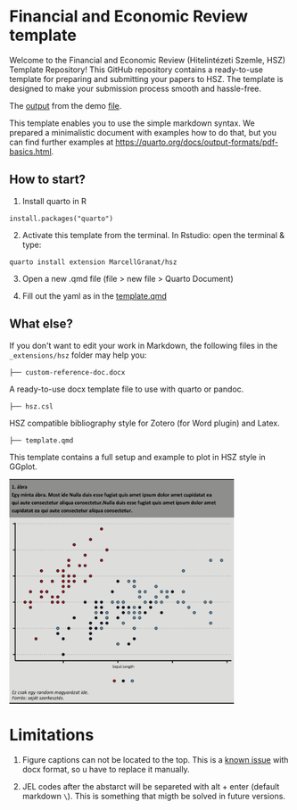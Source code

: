 # Financial and Economic Review template

Welcome to the Financial and Economic Review (Hitelintézeti Szemle, HSZ) Template Repository! This GitHub repository contains a ready-to-use template for preparing and submitting your papers to HSZ. The template is designed to make your submission process smooth and hassle-free.

The [output](https://github.com/MarcellGranat/hsz/blob/main/template.docx) from the demo [file](https://github.com/MarcellGranat/hsz/blob/main/template.qmd).

This template enables you to use the simple markdown syntax. We prepared a minimalistic document with examples how to do that, but you can find further examples at <https://quarto.org/docs/output-formats/pdf-basics.html>.

## How to start?

1.  Install quarto in R

```{r}
install.packages("quarto")
```

2.  Activate this template from the terminal. In Rstudio: open the terminal & type:

```         
quarto install extension MarcellGranat/hsz
```

3.  Open a new .qmd file (file \> new file \> Quarto Document)

4.  Fill out the yaml as in the [template.qmd](https://github.com/MarcellGranat/hsz/blob/main/template.qmd)

## What else?

If you don't want to edit your work in Markdown, the following files in the `_extensions/hsz` folder may help you:

```         
├── custom-reference-doc.docx
```

A ready-to-use docx template file to use with quarto or pandoc.

```         
├── hsz.csl
```

HSZ compatible bibliography style for Zotero (for Word plugin) and Latex.

```         
├── template.qmd
```

This template contains a full setup and example to plot in HSZ style in GGplot.

<img src="figures/unnamed-chunk-1.png" align="center" width="80%"/>

# Limitations

1.  Figure captions can not be located to the top. This is a [known issue](https://github.com/quarto-dev/quarto-cli/issues/2221) with docx format, so u have to replace it manually.

2.  JEL codes after the abstarct will be separeted with alt + enter (default markdown `\`). This is something that migth be solved in future versions.
